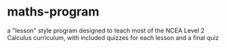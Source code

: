 # maths-program

a "lesson" style program designed to teach most of the NCEA Level 2 Calculus curriculum, with included quizzes for each lesson and a final quiz
